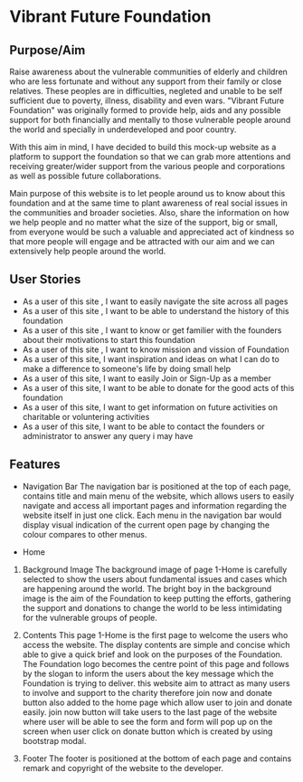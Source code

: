 # **Vibrant Future Foundation**

## **Purpose/Aim**
Raise awareness about the vulnerable communities of elderly and children who are less fortunate and without any support from their family or close relatives. 
These peoples are in difficulties, negleted and unable to be self sufficient due to poverty, illness, disability and even wars. "Vibrant Future Foundation"
was originally formed to provide help, aids and any possible support for both financially and mentally to those vulnerable people around the world and specially 
in underdeveloped and poor country. 

With this aim in mind, I have decided to build this mock-up website as a platform to support the foundation so that we can grab more attentions and 
receiving greater/wider support from the various people and corporations as well as possible future collaborations.

Main purpose of this website is to let people around us to know about this foundation and at the same time to plant awareness
of real social issues in the communities and broader societies.
Also, share the information on how we help people and no matter what the size of the support, big or small, from everyone would
be such a valuable and appreciated act of kindness so that more people will engage and be attracted with our aim and we can extensively 
help people around the world.

## User Stories 

- As a user of this site , I want to easily navigate the site across all pages
- As a user of this site , I want to be able to understand the history of this foundation 
- As a user of this site , I want to know or get familier with the founders about their motivations to start this foundation
- As a user of this site , I want to know mission and vission of Foundation
- As a user of this site, I want inspiration and ideas on what I can do to make a difference to someone's life by doing small help
- As a user of this site, I want to easily Join or Sign-Up as a member
- As a user of this site, I want to be able to donate for the good acts of this foundation 
- As a user of this site, I want to get information on future activities on charitable or voluntering activities
- As a user of this site, I want to be able to contact the founders or administrator to answer any query i may have

## Features

- Navigation Bar
The navigation bar is positioned at the top of each page, contains title and main menu of the website, which allows users to easily navigate and access all important pages 
and information regarding the website itself in just one click. Each menu in the navigation bar would display visual indication of the current open page by changing the colour 
compares to other menus.

- Home 
1. Background Image
The background image of page 1-Home is carefully selected to show the users about fundamental issues and cases which are happening around the world. The bright boy in the background 
image is the aim of the Foundation to keep putting the efforts, gathering the support and donations to change the world to be less intimidating for the vulnerable groups of people.

2. Contents
This page 1-Home is the first page to welcome the users who access the website. The display contents are simple and concise which able to give a quick brief and look on the purposes 
of the Foundation. The Foundation logo becomes the centre point of this page and follows by the slogan to inform the users about the key message which the Foundation is trying to deliver.
this website aim to attract as many users to involve and support to the charity therefore join now and donate button also added to the home page which allow user to join and donate easily.
join now button will take users to the last page of the website where user will be able to see the form and form will pop up on the screen when user click on donate button which is created 
by using bootstrap modal.

3. Footer
The footer is positioned at the bottom of each page and contains remark and copyright of the website to the developer.